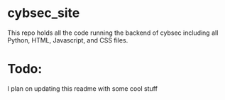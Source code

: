 # cybsec_site

This repo holds all the code running the backend of cybsec including all Python, HTML, Javascript, and CSS files.

# Todo:

I plan on updating this readme with some cool stuff
